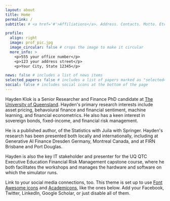 ```yaml
---
layout: about
title: Home
permalink: /
subtitle: # <a href='#'>Affiliations</a>. Address. Contacts. Motto. Etc.

profile:
  align: right
  image: prof_pic.jpg
  image_circular: false # crops the image to make it circular
  more_info: >
    <p>555 your office number</p>
    <p>123 your address street</p>
    <p>Your City, State 12345</p>

news: false # includes a list of news items
selected_papers: false # includes a list of papers marked as "selected={true}"
social: false # includes social icons at the bottom of the page
---
```


Hayden Klok is a Senior Researcher and Finance PhD candidate at [The University of Queensland](https://www.uq.edu.au/). Hayden's primary research interests include asset pricing, behavoiural finance and financial sentiment, machine learning, and financial econometrics. He also has a keen interest in sovereign bonds, fixed-income, and financial risk management. 

He is a published author,  of the Statistics with Juila with Springer. Hayden's research has been presented both locally and internationally, including at Generative AI Finance Dresden Germany, Montreal Canada, and at FIRN Brisbane and Port Douglas.

Hayden is also the key IT stakeholder and presenter for the UQ QTC Executive Education Financial Risk Management capstone course, where he both facilitates the workshops and manages the hardware and software on which the simulator runs.

<!-- You can put a picture in, too. The code is already in, just name your picture `prof_pic.jpg` and put it in the `img/` folder.

Put your address / P.O. box / other info right below your picture. You can also disable any of these elements by editing `profile` property of the YAML header of your `_pages/about.md`. Edit `_bibliography/papers.bib` and Jekyll will render your [publications page](/al-folio/publications/) automatically. -->

Link to your social media connections, too. This theme is set up to use [Font Awesome icons](https://fontawesome.com/) and [Academicons](https://jpswalsh.github.io/academicons/), like the ones below. Add your Facebook, Twitter, LinkedIn, Google Scholar, or just disable all of them.
